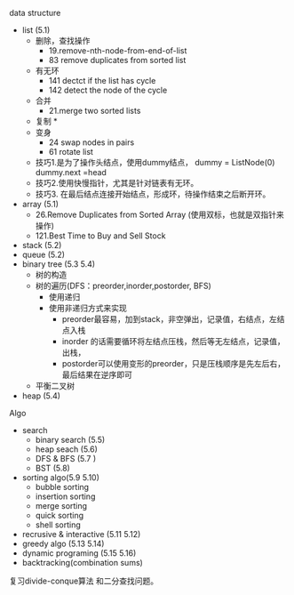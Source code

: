 data structure 
* list (5.1)
  * 删除，查找操作
    * 19.remove-nth-node-from-end-of-list
    * 83 remove duplicates from sorted list
  * 有无环
    * 141 dectct if the list has cycle
    * 142 detect the node of the cycle
  * 合并
    * 21.merge two sorted lists
  * 复制
    * 
  * 变身
    * 24 swap nodes in pairs
    * 61 rotate list 
  * 技巧1.是为了操作头结点，使用dummy结点， dummy = ListNode(0) dummy.next =head
  * 技巧2.使用快慢指针，尤其是针对链表有无环。
  * 技巧3. 在最后结点连接开始结点，形成环，待操作结束之后断开环。
* array (5.1)
  * 26.Remove Duplicates from Sorted Array (使用双标，也就是双指针来操作)
  * 121.Best Time to Buy and Sell Stock
* stack (5.2)
* queue (5.2)
* binary tree (5.3 5.4)
  * 树的构造
  * 树的遍历(DFS：preorder,inorder,postorder, BFS)
    * 使用递归
    * 使用非递归方式来实现
      * preorder最容易，加到stack，非空弹出，记录值，右结点，左结点入栈
      * inorder 的话需要循环将左结点压栈，然后等无左结点，记录值，出栈，
      * postorder可以使用变形的preorder，只是压栈顺序是先左后右，最后结果在逆序即可
  * 平衡二叉树
* heap (5.4)

Algo
* search
  * binary search (5.5)
  * heap seach (5.6)
  * DFS & BFS (5.7 )
  * BST  (5.8)
* sorting algo(5.9 5.10)
  *  bubble sorting
  *  insertion sorting
  *  merge sorting
  *  quick sorting
  *  shell sorting 
 * recrusive & interactive (5.11 5.12)
 * greedy algo  (5.13 5.14)
 * dynamic programing (5.15 5.16)
 * backtracking(combination sums)

复习divide-conque算法 和二分查找问题。

